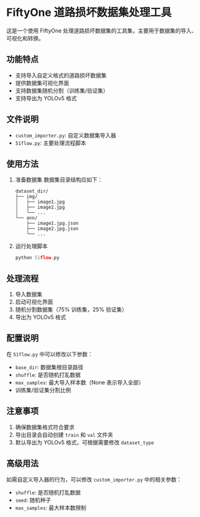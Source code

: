 # FiftyOne 道路损坏数据集处理工具

这是一个使用 FiftyOne 处理道路损坏数据集的工具集，主要用于数据集的导入、可视化和转换。

## 功能特点

- 支持导入自定义格式的道路损坏数据集
- 提供数据集可视化界面
- 支持数据集随机分割（训练集/验证集）
- 支持导出为 YOLOv5 格式

## 文件说明

- `custom_importer.py`: 自定义数据集导入器
- `51flow.py`: 主要处理流程脚本


## 使用方法

1. 准备数据集
   数据集目录结构应如下：
   ```
   dataset_dir/
   ├── img/
   │   ├── image1.jpg
   │   ├── image2.jpg
   │   └── ...
   └── ann/
       ├── image1.jpg.json
       ├── image2.jpg.json
       └── ...
   ```

2. 运行处理脚本
   ```python
   python 51flow.py
   ```

## 处理流程

1. 导入数据集
2. 启动可视化界面
3. 随机分割数据集（75% 训练集，25% 验证集）
4. 导出为 YOLOv5 格式

## 配置说明

在 `51flow.py` 中可以修改以下参数：
- `base_dir`: 数据集根目录路径
- `shuffle`: 是否随机打乱数据
- `max_samples`: 最大导入样本数（None 表示导入全部）
- 训练集/验证集分割比例

## 注意事项

1. 确保数据集格式符合要求
2. 导出目录会自动创建 `train` 和 `val` 文件夹
3. 默认导出为 YOLOv5 格式，可根据需要修改 `dataset_type`

## 高级用法

如需自定义导入器的行为，可以修改 `custom_importer.py` 中的相关参数：
- `shuffle`: 是否随机打乱数据
- `seed`: 随机种子
- `max_samples`: 最大样本数限制
